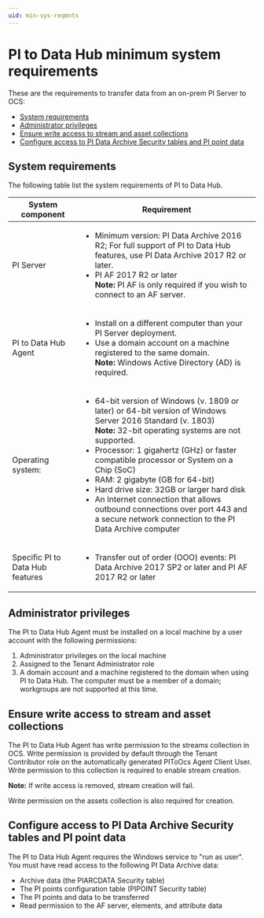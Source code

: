 ```yaml
---
uid: min-sys-reqmnts
---
```


# PI to Data Hub minimum system requirements

These are the requirements to transfer data from an on-prem PI Server to OCS:

* [System requirements](#system-requirements)
* [Administrator privileges](#administrator-privileges)
* [Ensure write access to stream and asset collections](#ensure-write-access-to-stream-and-asset-collections)
* [Configure access to PI Data Archive Security tables and PI point data](#configure-access-to-pi-data-archive-security-tables-and-pi-point-data)

## System requirements

The following table list the system requirements of PI to Data Hub.

| System component | Requirement |
| ------------- | ----------------- |
| PI Server | <ul><li>Minimum version: PI Data Archive 2016 R2; For full support of PI to Data Hub features, use PI Data Archive 2017 R2 or later.</li><li>PI AF 2017 R2 or later<br>**Note:** PI AF is only required if you wish to connect to an AF server.</li></ul> |
| PI to Data Hub Agent | <ul><li> Install on a different computer than your PI Server deployment.</li><li>Use a domain account on a machine registered to the same domain.<br>**Note:** Windows Active Directory (AD) is required.</li> |
|Operating system: |<ul><li>64-bit version of Windows (v. 1809 or later) or 64-bit version of Windows Server 2016 Standard (v. 1803)<br>**Note:** 32-bit operating systems are not supported.</li><li>Processor: 1 gigahertz (GHz) or faster compatible processor or System on a Chip (SoC)</li><li>RAM: 2 gigabyte (GB for 64-bit)</li><li>Hard drive size: 32GB or larger hard disk</li><li>An Internet connection that allows outbound connections over port 443 and a secure network connection to the PI Data Archive computer</li></ul> |
| Specific PI to Data Hub features | <ul><li>Transfer out of order (OOO) events: PI Data Archive 2017 SP2 or later and PI AF 2017 R2 or later |

## Administrator privileges

The PI to Data Hub Agent must be installed on a local machine by a user account with the following permissions: 

1. Administrator privileges on the local machine
2. Assigned to the Tenant Administrator role
3. A domain account and a machine registered to the domain when using PI to Data Hub. The computer must be a member of a domain; workgroups are not supported at this time.

## Ensure write access to stream and asset collections 

The PI to Data Hub Agent has write permission to the streams collection in OCS. Write permission is provided by default through the Tenant Contributor role on the automatically generated PIToOcs Agent Client User. Write permission to this collection is required to enable stream creation.

**Note:** If write access is removed, stream creation will fail.

Write permission on the assets collection is also required for creation.

## Configure access to PI Data Archive Security tables and PI point data

The PI to Data Hub Agent requires the Windows service to "run as user". You must have read access to the following PI Data Archive data:

* Archive data (the PIARCDATA Security table)
* The PI points configuration table (PIPOINT Security table)
* The PI points and data to be transferred
* Read permission to the AF server, elements, and attribute data
